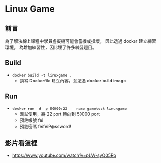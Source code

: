 # Linux Game

## 前言
為了解決線上課程中學員虛擬機可能會當機或損壞，
因此透過 docker 建立練習環境。
為增加練習性，因此埋了許多練習題目。

## Build
- `docker build -t linuxgame .`
  - 撰寫 Dockerfile 建立內容，並透過 docker build image
  
## Run
- `docker run -d -p 50000:22  --name gametest linuxgame`
  - 測試使用，將 22 port 轉向到 50000 port
  - 預設帳號 fei
  - 預設密碼 feifeiP@ssword!

## 影片看這裡
- https://www.youtube.com/watch?v=pLW-syOG5Ro
